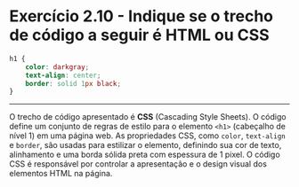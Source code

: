 # Exercício 2.10 - Indique se o trecho de código a seguir é HTML ou CSS

```css
h1 {
    color: darkgray;
    text-align: center;
    border: solid 1px black;
}
```

---

O trecho de código apresentado é **CSS** (Cascading Style Sheets). O código
define um conjunto de regras de estilo para o elemento `<h1>` (cabeçalho de
nível 1) em uma página web. As propriedades CSS, como `color`, `text-align` e
`border`, são usadas para estilizar o elemento, definindo sua cor de texto,
alinhamento e uma borda sólida preta com espessura de 1 pixel. O código CSS é
responsável por controlar a apresentação e o design visual dos elementos HTML na
página.
